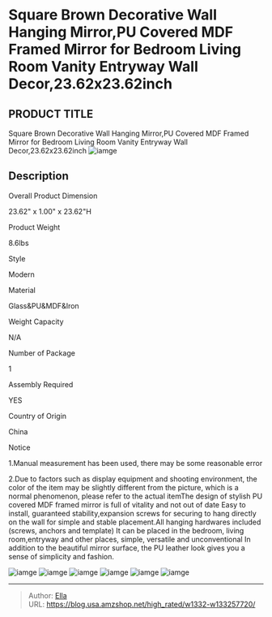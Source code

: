# Square Brown Decorative Wall Hanging Mirror,PU Covered MDF Framed Mirror for Bedroom Living Room Vanity Entryway Wall Decor,23.62x23.62inch


## PRODUCT TITLE 

Square Brown Decorative Wall Hanging Mirror,PU Covered MDF Framed Mirror for Bedroom Living Room Vanity Entryway Wall Decor,23.62x23.62inch
![iamge](https://b2bfiles1.gigab2b.cn/image/wkseller/15454/20221001_89f11b75999f4ef72e7f6623fc6dfe1f.jpg)

## Description

Overall Product Dimension

23.62&#34; x 1.00&#34; x 23.62&#34;H

Product Weight

8.6lbs

Style

Modern

Material

Glass&amp;PU&amp;MDF&amp;Iron

Weight Capacity

N/A

Number of Package 

1

Assembly Required

YES

Country of Origin

China

Notice

1.Manual measurement has been used, there may be some reasonable error


2.Due to factors such as display equipment and shooting environment, the color of the item may be slightly different from the picture, which is a normal phenomenon, please refer to the actual itemThe design of stylish PU covered MDF framed mirror is full of vitality and not out of date
Easy to install, guaranteed stability,expansion screws for securing to hang directly on the wall for simple and stable placement.All hanging hardwares included (screws, anchors and template)
It can be placed in the bedroom, living room,entryway and other places, simple, versatile and unconventional
In addition to the beautiful mirror surface, the PU leather look gives you a sense of simplicity and fashion.







![iamge](https://b2bfiles1.gigab2b.cn/image/wkseller/15454/20221001_458589ed14477d6edac7584170145258.jpg)
![iamge](https://b2bfiles1.gigab2b.cn/image/wkseller/15454/20221001_ecaa46d7fec71047f75da8bf3fcb1666.jpg)
![iamge](https://b2bfiles1.gigab2b.cn/image/wkseller/15454/20221001_8eaebf0274a1cf7e1c933969522477c1.jpg)
![iamge](https://b2bfiles1.gigab2b.cn/image/wkseller/15454/20221001_a4adf687cd25afa57f4013a3314908b1.jpg)
![iamge](https://b2bfiles1.gigab2b.cn/image/wkseller/15454/20221001_5bb0c8168832f244bc48709ec7271883.jpg)
![iamge](https://b2bfiles1.gigab2b.cn/image/wkseller/15454/20221001_42499f8a5bfe3797fadce937f4673f07.jpg)


---

> Author: [Ella](https://blog.usa.amzshop.net/)  
> URL: https://blog.usa.amzshop.net/high_rated/w1332-w133257720/  

